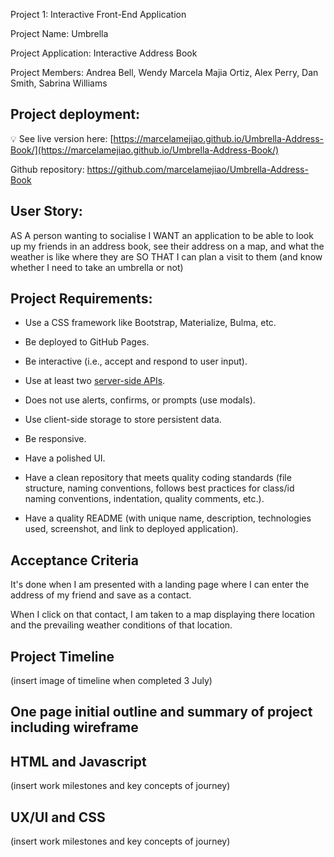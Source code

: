 Project 1: Interactive Front-End Application

Project Name: Umbrella 

Project Application: Interactive Address Book

Project Members: Andrea Bell, Wendy Marcela Majia Ortiz, Alex Perry, Dan Smith, Sabrina Williams

## Project deployment: 
💡 See live version here: [https://marcelamejiao.github.io/Umbrella-Address-Book/](https://marcelamejiao.github.io/Umbrella-Address-Book/)

Github repository: https://github.com/marcelamejiao/Umbrella-Address-Book

## User Story:
AS A person wanting to socialise
I WANT an application to be able to look up my friends in an address book, see their address on a map, and what the weather is like where they are
SO THAT I can plan a visit to them (and know whether I need to take an umbrella or not)

## Project Requirements:

* Use a CSS framework like Bootstrap, Materialize, Bulma, etc.

* Be deployed to GitHub Pages.

* Be interactive (i.e., accept and respond to user input).

* Use at least two [server-side APIs](https://coding-boot-camp.github.io/full-stack/apis/api-resources).

* Does not use alerts, confirms, or prompts (use modals).

* Use client-side storage to store persistent data.

* Be responsive.

* Have a polished UI.

* Have a clean repository that meets quality coding standards (file structure, naming conventions, follows best practices for class/id naming conventions, indentation, quality comments, etc.).

* Have a quality README (with unique name, description, technologies used, screenshot, and link to deployed application).

## Acceptance Criteria

It's done when I am presented with a landing page where I can enter the address of my friend and save as a contact.

When I click on that contact, I am taken to a map displaying there location and the prevailing weather conditions of that location.

## Project Timeline
(insert image of timeline when completed 3 July)

## One page initial outline and summary of project including wireframe

## HTML and Javascript
(insert work milestones and key concepts of journey)

## UX/UI and CSS
(insert work milestones and key concepts of journey)
